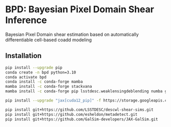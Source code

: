 # BPD: Bayesian Pixel Domain Shear Inference

Bayesian Pixel Domain shear estimation based on automatically differentiable cell-based coadd modeling


## Installation

```bash
pip install --upgrade pip
conda create -n bpd python=3.10
conda activate bpd
conda install -c conda-forge mamba
mamba install -c conda-forge stackvana
mamba install -c conda-forge pip lsstdesc.weaklensingdeblending numba galsim ipykernel ngmix

pip install --upgrade "jax[cuda12_pip]" -f https://storage.googleapis.com/jax-releases/jax_cuda_releases.html

pip install git+https://github.com/LSSTDESC/descwl-shear-sims.git
pip install git+https://github.com/esheldon/metadetect.git
pip install git+https://github.com/GalSim-developers/JAX-GalSim.git
```
